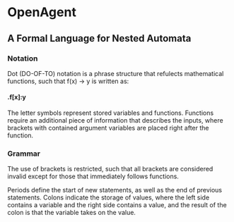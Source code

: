# OpenAgent

## A Formal Language for Nested Automata

### Notation

Dot (DO-OF-TO) notation is a phrase structure that refulects mathematical functions, such that f(x) -> y is written as: 

#### .f[x]:y

The letter symbols represent stored variables and functions. Functions require an additional piece of information that describes the inputs, where brackets with contained argument variables are placed right after the function.

### Grammar
The use of brackets is restricted, such that all brackets are considered invalid except for those that immediately follows functions.

Periods define the start of new statements, as well as the end of previous statements. Colons indicate the storage of values, where the left side contains a variable and the right side contains a value, and the result of the colon is that the variable takes on the value.
